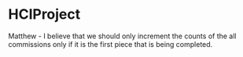 # HCIProject

Matthew - I believe that we should only increment the counts of the all commissions only if it is the first piece that is 
    being completed.

